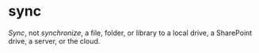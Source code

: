 # sync

*Sync*, not *synchronize*, a file, folder, or library to a local drive, a SharePoint drive, a server, or the cloud. 
